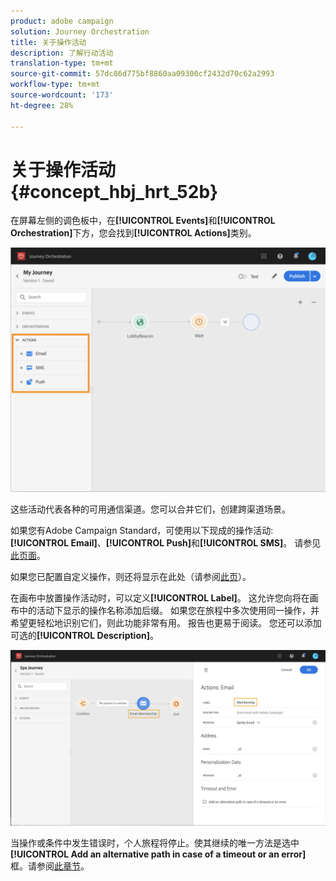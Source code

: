 ```yaml
---
product: adobe campaign
solution: Journey Orchestration
title: 关于操作活动
description: 了解行动活动
translation-type: tm+mt
source-git-commit: 57dc86d775bf8860aa09300cf2432d70c62a2993
workflow-type: tm+mt
source-wordcount: '173'
ht-degree: 28%

---
```



# 关于操作活动 {#concept_hbj_hrt_52b}

在屏幕左侧的调色板中，在&#x200B;**[!UICONTROL Events]**&#x200B;和&#x200B;**[!UICONTROL Orchestration]**&#x200B;下方，您会找到&#x200B;**[!UICONTROL Actions]**&#x200B;类别。

![](../assets/journey58.png)

这些活动代表各种的可用通信渠道。您可以合并它们，创建跨渠道场景。

如果您有Adobe Campaign Standard，可使用以下现成的操作活动:**[!UICONTROL Email]**、**[!UICONTROL Push]**&#x200B;和&#x200B;**[!UICONTROL SMS]**。 请参见[此页面](../building-journeys/using-adobe-campaign-actions.md)。

如果您已配置自定义操作，则还将显示在此处（请参阅[此页](../building-journeys/using-custom-actions.md)）。

在画布中放置操作活动时，可以定义&#x200B;**[!UICONTROL Label]**。 这允许您向将在画布中的活动下显示的操作名称添加后缀。 如果您在旅程中多次使用同一操作，并希望更轻松地识别它们，则此功能非常有用。 报告也更易于阅读。 您还可以添加可选的&#x200B;**[!UICONTROL Description]**。

![](../assets/journey59bis.png)

当操作或条件中发生错误时，个人旅程将停止。使其继续的唯一方法是选中 **[!UICONTROL Add an alternative path in case of a timeout or an error]** 框。请参阅[此章节](../building-journeys/using-the-journey-designer.md#paths)。

